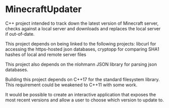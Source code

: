 # MinecraftUpdater
C++ project intended to track down the latest version of Minecraft server, checks against a local server and downloads and replaces the local server if out-of-date.

This project depends on being linked to the following projects:
libcurl for accessing the https-hosted json databases,
cryptopp for comparing SHA1 hashes of local and remote server files

This project also depends on the nlohmann JSON library for parsing json databases.

Building this project depends on C++17 for the standard filesystem library. This requirement could be weakened to C++11 with some work.

It would be possible to create an interactive application that exposes the most recent versions and allow a user to choose which version to update to.